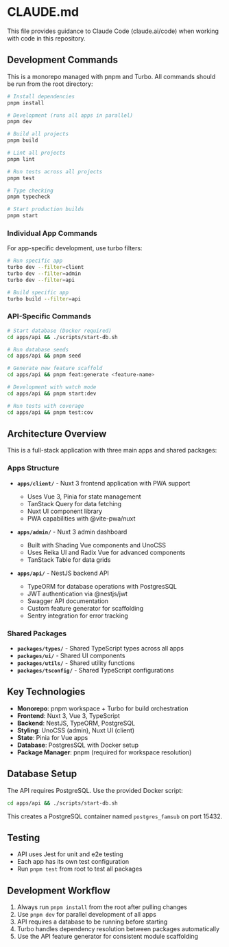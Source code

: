# CLAUDE.md

This file provides guidance to Claude Code (claude.ai/code) when working with code in this repository.

## Development Commands

This is a monorepo managed with pnpm and Turbo. All commands should be run from the root directory:

```bash
# Install dependencies
pnpm install

# Development (runs all apps in parallel)
pnpm dev

# Build all projects
pnpm build

# Lint all projects
pnpm lint

# Run tests across all projects  
pnpm test

# Type checking
pnpm typecheck

# Start production builds
pnpm start
```

### Individual App Commands

For app-specific development, use turbo filters:

```bash
# Run specific app
turbo dev --filter=client
turbo dev --filter=admin  
turbo dev --filter=api

# Build specific app
turbo build --filter=api
```

### API-Specific Commands

```bash
# Start database (Docker required)
cd apps/api && ./scripts/start-db.sh

# Run database seeds
cd apps/api && pnpm seed

# Generate new feature scaffold
cd apps/api && pnpm feat:generate <feature-name>

# Development with watch mode
cd apps/api && pnpm start:dev

# Run tests with coverage
cd apps/api && pnpm test:cov
```

## Architecture Overview

This is a full-stack application with three main apps and shared packages:

### Apps Structure
- **`apps/client/`** - Nuxt 3 frontend application with PWA support
  - Uses Vue 3, Pinia for state management
  - TanStack Query for data fetching
  - Nuxt UI component library
  - PWA capabilities with @vite-pwa/nuxt

- **`apps/admin/`** - Nuxt 3 admin dashboard
  - Built with Shading Vue components and UnoCSS
  - Uses Reika UI and Radix Vue for advanced components
  - TanStack Table for data grids

- **`apps/api/`** - NestJS backend API
  - TypeORM for database operations with PostgresSQL
  - JWT authentication via @nestjs/jwt
  - Swagger API documentation
  - Custom feature generator for scaffolding
  - Sentry integration for error tracking

### Shared Packages
- **`packages/types/`** - Shared TypeScript types across all apps
- **`packages/ui/`** - Shared UI components
- **`packages/utils/`** - Shared utility functions  
- **`packages/tsconfig/`** - Shared TypeScript configurations

## Key Technologies

- **Monorepo**: pnpm workspace + Turbo for build orchestration
- **Frontend**: Nuxt 3, Vue 3, TypeScript
- **Backend**: NestJS, TypeORM, PostgreSQL
- **Styling**: UnoCSS (admin), Nuxt UI (client)
- **State**: Pinia for Vue apps
- **Database**: PostgresSQL with Docker setup
- **Package Manager**: pnpm (required for workspace resolution)

## Database Setup

The API requires PostgreSQL. Use the provided Docker script:
```bash
cd apps/api && ./scripts/start-db.sh
```
This creates a PostgreSQL container named `postgres_famsub` on port 15432.

## Testing

- API uses Jest for unit and e2e testing
- Each app has its own test configuration
- Run `pnpm test` from root to test all packages

## Development Workflow

1. Always run `pnpm install` from the root after pulling changes
2. Use `pnpm dev` for parallel development of all apps
3. API requires a database to be running before starting
4. Turbo handles dependency resolution between packages automatically
5. Use the API feature generator for consistent module scaffolding